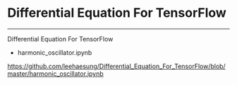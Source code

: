 # Differential Equation For TensorFlow

***

Differential Equation For TensorFlow

* harmonic_oscillator.ipynb

https://github.com/leehaesung/Differential_Equation_For_TensorFlow/blob/master/harmonic_oscillator.ipynb

